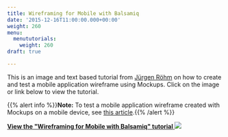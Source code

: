 ```yaml
---
title: Wireframing for Mobile with Balsamiq
date: '2015-12-16T11:00:00.000+00:00'
weight: 260
menu:
  menututorials:
    weight: 260
draft: true

---
```


This is an image and text based tutorial from [Jürgen Röhm](http://www.jroehm.com/) on how to create and test a mobile application wireframe using Mockups. Click on the image or link below to view the tutorial.

{{% alert info %}}**Note:** To test a mobile application wireframe created with Mockups on a mobile device, see [this article](/tutorials/mobileapptest).{{% /alert %}}

[**View the "Wireframing for Mobile with Balsamiq" tutorial**
![](http://www.jroehm.com/wp-content/uploads/2013/10/Bildschirmfoto-2013-10-15-um-11.18.21.png)](http://www.jroehm.com/2013/10/wireframing-for-mobile-with-balsamiq/)